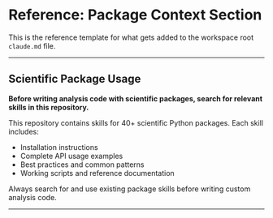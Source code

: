 # Reference: Package Context Section

This is the reference template for what gets added to the workspace root `claude.md` file.

---

## Scientific Package Usage

**Before writing analysis code with scientific packages, search for relevant skills in this repository.**

This repository contains skills for 40+ scientific Python packages. Each skill includes:
- Installation instructions
- Complete API usage examples
- Best practices and common patterns
- Working scripts and reference documentation

Always search for and use existing package skills before writing custom analysis code.

---
